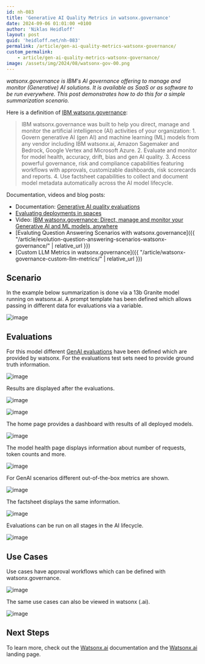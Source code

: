 ```yaml
---
id: nh-083
title: 'Generative AI Quality Metrics in watsonx.governance'
date: 2024-09-06 01:01:00 +0100
author: 'Niklas Heidloff'
layout: post
guid: 'heidloff.net/nh-083'
permalink: /article/gen-ai-quality-metrics-watsonx-governance/
custom_permalink:
    - article/gen-ai-quality-metrics-watsonx-governance/
image: /assets/img/2024/08/watsonx-gov-00.png
---
```


*watsonx.governance is IBM's AI governance offering to manage and monitor (Generative) AI solutions. It is available as SaaS or as software to be run everywhere. This post demonstrates how to do this for a simple summarization scenario.*

Here is a definition of [IBM watsonx.governance](https://www.ibm.com/products/watsonx-governance):

> IBM watsonx.governance was built to help you direct, manage and monitor the artificial intelligence (AI) activities of your organization: 1. Govern generative AI (gen AI) and machine learning (ML) models from any vendor including IBM watsonx.ai, Amazon Sagemaker and Bedrock, Google Vertex and Microsoft Azure. 2. Evaluate and monitor for model health, accuracy, drift, bias and gen AI quality. 3. Access powerful governance, risk and compliance capabilities featuring workflows with approvals, customizable dashboards, risk scorecards and reports. 4. Use factsheet capabilities to collect and document model metadata automatically across the AI model lifecycle.

Documentation, videos and blog posts:

* Documentation: [Generative AI quality evaluations](https://dataplatform.cloud.ibm.com/docs/content/wsj/model/wos-monitor-gen-quality.html?context=wx)
* [Evaluating deployments in spaces](https://dataplatform.cloud.ibm.com/docs/content/wsj/analyze-data/ml-deploy-manage-monitor.html?context=wx&audience=wdp)
* Video: [IBM watsonx.governance: Direct, manage and monitor your Generative AI and ML models, anywhere](https://www.ibm.com/products/watsonx-governance)
* [Evaluting Question Answering Scenarios with watsonx.governance]({{ "/article/evolution-question-answering-scenarios-watsonx-governance/" | relative_url }})
* [Custom LLM Metrics in watsonx.governance]({{ "/article/watsonx-governance-custom-llm-metrics/" | relative_url }})


## Scenario

In the example below summarization is done via a 13b Granite model running on watsonx.ai. A prompt template has been defined which allows passing in different data for evaluations via a variable.

![image](/assets/img/2024/08/watsonx-gov-01.png)

## Evaluations

For this model different [GenAI evaluations](https://dataplatform.cloud.ibm.com/docs/content/wsj/model/wos-monitor-gen-quality.html?context=wx) have been defined which are provided by watsonx. For the evaluations test sets need to provide ground truth information.

![image](/assets/img/2024/08/watsonx-gov-02.png)

Results are displayed after the evaluations.

![image](/assets/img/2024/08/watsonx-gov-03.png)

![image](/assets/img/2024/08/watsonx-gov-06.png)

The home page provides a dashboard with results of all deployed models.

![image](/assets/img/2024/08/watsonx-gov-04.png)

The model health page displays information about number of requests, token counts and more.

![image](/assets/img/2024/08/watsonx-gov-09.png)

For GenAI scenarios different out-of-the-box metrics are shown.

![image](/assets/img/2024/08/watsonx-gov-10.png)

The factsheet displays the same information.

![image](/assets/img/2024/08/watsonx-gov-11.png)

Evaluations can be run on all stages in the AI lifecycle.

![image](/assets/img/2024/08/watsonx-gov-08.png)

## Use Cases

Use cases have approval workflows which can be defined with watsonx.governance.

![image](/assets/img/2024/08/watsonx-gov-05.png)

The same use cases can also be viewed in watsonx (.ai).

![image](/assets/img/2024/08/watsonx-gov-07.png)

## Next Steps

To learn more, check out the [Watsonx.ai](https://www.ibm.com/docs/en/watsonx-as-a-service) documentation and the [Watsonx.ai](https://www.ibm.com/products/watsonx-ai) landing page.